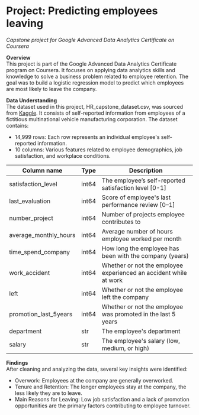 # Project: Predicting employees leaving
_Capstone project for Google Advanced Data Analytics Certificate on Coursera_

**Overview**  
This project is part of the Google Advanced Data Analytics Certificate program on Coursera. It focuses on applying data analytics skills and knowledge to solve a business problem related to employee retention. The goal was to build a logistic regression model to predict which employees are most likely to leave the company.

**Data Understanding**  
The dataset used in this project, HR_capstone_dataset.csv, was sourced from [Kaggle](https://www.kaggle.com/datasets/mfaisalqureshi/hr-analytics-and-job-prediction?select=HR_comma_sep.csv). It consists of self-reported information from employees of a fictitious multinational vehicle manufacturing corporation. The dataset contains:
  - 14,999 rows: Each row represents an individual employee's self-reported information.
  - 10 columns: Various features related to employee demographics, job satisfaction, and workplace conditions.

| Column name | Type | Description |
|-------------|------|-------------|
| satisfaction_level |int64 | The employee’s self-reported satisfaction level [0-1] |
| last_evaluation | int64 | Score of employee's last performance review [0–1] |
| number_project | int64 | Number of projects employee contributes to |
| average_monthly_hours | int64 | Average number of hours employee worked per month |
| time_spend_company | int64 | How long the employee has been with the company (years) |
| work_accident | int64 | Whether or not the employee experienced an accident while at work |
| left | int64 | Whether or not the employee left the company |
| promotion_last_5years | int64 | Whether or not the employee was promoted in the last 5 years |
| department | str | The employee's department |
| salary | str | The employee's salary (low, medium, or high) |  

**Findings**  
After cleaning and analyzing the data, several key insights were identified:
  - Overwork: Employees at the company are generally overworked.
  - Tenure and Retention: The longer employees stay at the company, the less likely they are to leave.
  - Main Reasons for Leaving: Low job satisfaction and a lack of promotion opportunities are the primary factors contributing to employee turnover.
